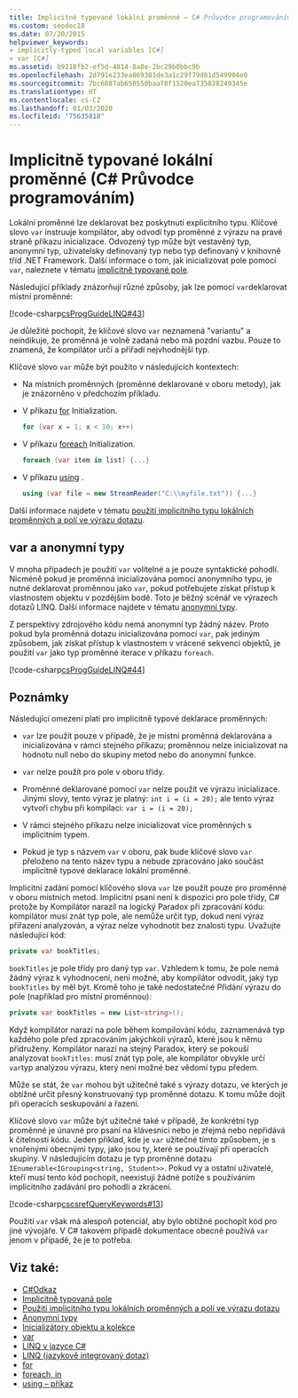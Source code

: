 ```yaml
---
title: Implicitně typované lokální proměnné – C# Průvodce programováním
ms.custom: seodec18
ms.date: 07/20/2015
helpviewer_keywords:
- implicitly-typed local variables [C#]
- var [C#]
ms.assetid: b9218fb2-ef5d-4814-8a8e-2bc29b0bbc9b
ms.openlocfilehash: 2d791e233ea869381de3a1c29f79d81d549904e0
ms.sourcegitcommit: 7bc6887ab658550baa78f1520ea735838249345e
ms.translationtype: HT
ms.contentlocale: cs-CZ
ms.lasthandoff: 01/03/2020
ms.locfileid: "75635818"
---
```

# <a name="implicitly-typed-local-variables-c-programming-guide"></a>Implicitně typované lokální proměnné (C# Průvodce programováním)

Lokální proměnné lze deklarovat bez poskytnutí explicitního typu. Klíčové slovo `var` instruuje kompilátor, aby odvodí typ proměnné z výrazu na pravé straně příkazu inicializace. Odvozený typ může být vestavěný typ, anonymní typ, uživatelsky definovaný typ nebo typ definovaný v knihovně tříd .NET Framework. Další informace o tom, jak inicializovat pole pomocí `var`, naleznete v tématu [implicitně typované pole](../arrays/implicitly-typed-arrays.md).

Následující příklady znázorňují různé způsoby, jak lze pomocí `var`deklarovat místní proměnné:

[!code-csharp[csProgGuideLINQ#43](~/samples/snippets/csharp/VS_Snippets_VBCSharp/csProgGuideLINQ/CS/csRef30LangFeatures_2.cs#43)]

Je důležité pochopit, že klíčové slovo `var` neznamená "variantu" a neindikuje, že proměnná je volně zadaná nebo má pozdní vazbu. Pouze to znamená, že kompilátor určí a přiřadí nejvhodnější typ.

Klíčové slovo `var` může být použito v následujících kontextech:

- Na místních proměnných (proměnné deklarované v oboru metody), jak je znázorněno v předchozím příkladu.

- V příkazu [for](../../language-reference/keywords/for.md) Initialization.

    ```csharp
    for (var x = 1; x < 10; x++)
    ```

- V příkazu [foreach](../../language-reference/keywords/foreach-in.md) Initialization.

    ```csharp
    foreach (var item in list) {...}
    ```

- V příkazu [using](../../language-reference/keywords/using-statement.md) .

    ```csharp
    using (var file = new StreamReader("C:\\myfile.txt")) {...}
    ```

Další informace najdete v tématu [použití implicitního typu lokálních proměnných a polí ve výrazu dotazu](how-to-use-implicitly-typed-local-variables-and-arrays-in-a-query-expression.md).

## <a name="var-and-anonymous-types"></a>var a anonymní typy

V mnoha případech je použití `var` volitelné a je pouze syntaktické pohodlí. Nicméně pokud je proměnná inicializována pomocí anonymního typu, je nutné deklarovat proměnnou jako `var`, pokud potřebujete získat přístup k vlastnostem objektu v pozdějším bodě. Toto je běžný scénář ve výrazech dotazů LINQ. Další informace najdete v tématu [anonymní typy](anonymous-types.md).

Z perspektivy zdrojového kódu nemá anonymní typ žádný název. Proto pokud byla proměnná dotazu inicializována pomocí `var`, pak jediným způsobem, jak získat přístup k vlastnostem v vrácené sekvenci objektů, je použití `var` jako typ proměnné iterace v příkazu `foreach`.

[!code-csharp[csProgGuideLINQ#44](~/samples/snippets/csharp/VS_Snippets_VBCSharp/csProgGuideLINQ/CS/csRef30LangFeatures_2.cs#44)]

## <a name="remarks"></a>Poznámky

Následující omezení platí pro implicitně typové deklarace proměnných:

- `var` lze použít pouze v případě, že je místní proměnná deklarována a inicializována v rámci stejného příkazu; proměnnou nelze inicializovat na hodnotu null nebo do skupiny metod nebo do anonymní funkce.

- `var` nelze použít pro pole v oboru třídy.

- Proměnné deklarované pomocí `var` nelze použít ve výrazu inicializace. Jinými slovy, tento výraz je platný: `int i = (i = 20);` ale tento výraz vytvoří chybu při kompilaci: `var i = (i = 20);`

- V rámci stejného příkazu nelze inicializovat více proměnných s implicitním typem.

- Pokud je typ s názvem `var` v oboru, pak bude klíčové slovo `var` přeloženo na tento název typu a nebude zpracováno jako součást implicitně typové deklarace lokální proměnné.

Implicitní zadání pomocí klíčového slova `var` lze použít pouze pro proměnné v oboru místních metod. Implicitní psaní není k dispozici pro pole třídy, C# protože by Kompilátor narazil na logický Paradox při zpracování kódu: kompilátor musí znát typ pole, ale nemůže určit typ, dokud není výraz přiřazení analyzován, a výraz nelze vyhodnotit bez znalosti typu. Uvažujte následující kód:

```csharp
private var bookTitles;
```

`bookTitles` je pole třídy pro daný typ `var`. Vzhledem k tomu, že pole nemá žádný výraz k vyhodnocení, není možné, aby kompilátor odvodit, jaký typ `bookTitles` by měl být. Kromě toho je také nedostatečné Přidání výrazu do pole (například pro místní proměnnou):

```csharp
private var bookTitles = new List<string>();
```

Když kompilátor narazí na pole během kompilování kódu, zaznamenává typ každého pole před zpracováním jakýchkoli výrazů, které jsou k němu přidruženy. Kompilátor narazí na stejný Paradox, který se pokouší analyzovat `bookTitles`: musí znát typ pole, ale kompilátor obvykle určí `var`typ analýzou výrazu, který není možné bez vědomí typu předem.

Může se stát, že `var` mohou být užitečné také s výrazy dotazu, ve kterých je obtížné určit přesný konstruovaný typ proměnné dotazu. K tomu může dojít při operacích seskupování a řazení.

Klíčové slovo `var` může být užitečné také v případě, že konkrétní typ proměnné je únavné pro psaní na klávesnici nebo je zřejmá nebo nepřidává k čitelnosti kódu. Jeden příklad, kde je `var` užitečné tímto způsobem, je s vnořenými obecnými typy, jako jsou ty, které se používají při operacích skupiny. V následujícím dotazu je typ proměnné dotazu `IEnumerable<IGrouping<string, Student>>`. Pokud vy a ostatní uživatelé, kteří musí tento kód pochopit, neexistují žádné potíže s používáním implicitního zadávání pro pohodlí a zkrácení.

[!code-csharp[cscsrefQueryKeywords#13](~/samples/snippets/csharp/VS_Snippets_VBCSharp/CsCsrefQueryKeywords/CS/Group.cs#13)]

Použití `var` však má alespoň potenciál, aby bylo obtížné pochopit kód pro jiné vývojáře. V C# takovém případě dokumentace obecně používá `var` jenom v případě, že je to potřeba.

## <a name="see-also"></a>Viz také:

- [C#Odkaz](../../language-reference/index.md)
- [Implicitně typovaná pole](../arrays/implicitly-typed-arrays.md)
- [Použití implicitního typu lokálních proměnných a polí ve výrazu dotazu](how-to-use-implicitly-typed-local-variables-and-arrays-in-a-query-expression.md)
- [Anonymní typy](anonymous-types.md)
- [Inicializátory objektu a kolekce](object-and-collection-initializers.md)
- [var](../../language-reference/keywords/var.md)
- [LINQ v jazyce C#](../../linq/index.md)
- [LINQ (jazykově integrovaný dotaz)](../../linq/index.md)
- [for](../../language-reference/keywords/for.md)
- [foreach, in](../../language-reference/keywords/foreach-in.md)
- [using – příkaz](../../language-reference/keywords/using-statement.md)
